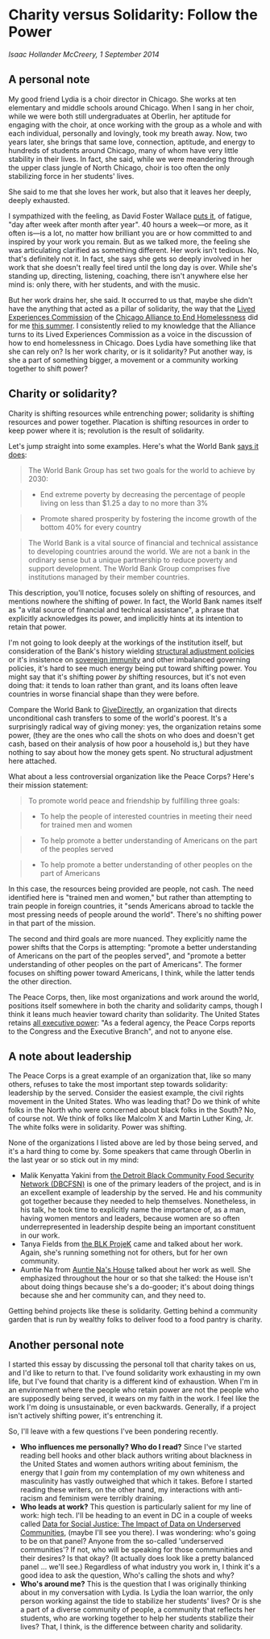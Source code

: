 Charity versus Solidarity: Follow the Power
===

*Isaac Hollander McCreery, 1 September 2014*

A personal note
---

My good friend Lydia is a choir director in Chicago.  She works at ten elementary and middle schools around Chicago.
When I sang in her choir, while we were both still undergraduates at Oberlin, her aptitude for engaging with the choir,
at once working with the group as a whole and with each individual, personally and lovingly, took my breath away.  Now,
two years later, she brings that same love, connection, aptitude, and energy to hundreds of students around Chicago,
many of whom have very little stability in their lives.  In fact, she said, while we were meandering through the upper
class jungle of North Chicago, choir is too often the only stabilizing force in her students' lives.

She said to me that she loves her work, but also that it leaves her deeply, deeply exhausted.

I sympathized with the feeling, as David Foster Wallace
[puts it](https://www.youtube.com/watch?v=DKYJVV7HuZw),
of fatigue, "day after week after month after year".  40 hours a week—or more, as it often is—is a lot, no matter how
brilliant you are or how committed to and inspired by your work you remain.  But as we talked more, the feeling she was
articulating clarified as something different.  Her work isn't tedious.  No, that's definitely not it.  In fact, she
says she gets so deeply involved in her work that she doesn't really feel tired until the long day is over.  While she's
standing up, directing, listening, coaching, there isn't anywhere else her mind is: only there, with her students, and
with the music.

But her work drains her, she said.  It occurred to us that, maybe she didn't have the anything that acted as a pillar of
solidarity, the way that the
[Lived Experiences Commission](http://www.allchicago.org/sites/default/files/LEC%20Presentation%20FINAL.pdf)
of the
[Chicago Alliance to End Homelessness](http://www.allchicago.org/division/chicago-alliance)
did for me
[this summer](http://dssg.io/2014/08/20/paths-homelessness.html).
I consistently relied to my knowledge that the Alliance turns to its Lived Experiences Commission as a voice in the
discussion of how to end homelessness in Chicago.  Does Lydia have something like that she can rely on?  Is her work
charity, or is it solidarity?  Put another way, is she a part of something bigger, a movement or a community working
together to shift power?

Charity or solidarity?
---

Charity is shifting resources while entrenching power; solidarity is shifting resources and power together.  Placation
is shifting resources in order to keep power where it is; revolution is the result of solidarity.

Let's jump straight into some examples.  Here's what the World Bank
[says it does](http://www.worldbank.org/en/about/what-we-do):

> The World Bank Group has set two goals for the world to achieve by 2030:

> - End extreme poverty by decreasing the percentage of people living on less than $1.25 a day to no more than 3%

> - Promote shared prosperity by fostering the income growth of the bottom 40% for every country

> The World Bank is a vital source of financial and technical assistance to developing countries around the world. We are
not a bank in the ordinary sense but a unique partnership to reduce poverty and support development. The World Bank
Group comprises five institutions managed by their member countries.

This description, you'll notice, focuses solely on shifting of resources, and mentions nowhere the shifting of power.
In fact, the World Bank names itself as "a vital source of financial and technical assistance", a phrase that explicitly
acknowledges its power, and implicitly hints at its intention to retain that power.

I'm not going to look deeply at the workings of the institution itself, but consideration of the Bank's history wielding
[structural adjustment policies](http://en.wikipedia.org/wiki/Structural_adjustment)
or it's insistence on
[sovereign immunity](http://www.unnayan.org/Other/IFI_Watch_Bangladesh_Vol_1%20No_1.pdf)
and other imbalanced governing policies, it's hard to see much energy being put toward shifting power.  You might say
that it's shifting power *by* shifting resources, but it's not even doing that: it tends to loan rather than grant, and
its loans often leave countries in worse financial shape than they were before.

Compare the World Bank to
[GiveDirectly](http://www.givedirectly.org),
an organization that directs unconditional cash transfers to some of the world's poorest.  It's a surprisingly radical
way of giving money: yes, the organization retains some power, (they are the ones who call the shots on who does and
doesn't get cash, based on their analysis of how poor a household is,) but they have nothing to say about how the money
gets spent.  No structural adjustment here attached.

What about a less controversial organization like the Peace Corps?  Here's their mission statement:

> To promote world peace and friendship by fulfilling three goals:

> - To help the people of interested countries in meeting their need for trained men and women

> - To help promote a better understanding of Americans on the part of the peoples served

> - To help promote a better understanding of other peoples on the part of Americans

In this case, the resources being provided are people, not cash.  The need identified here is "trained men and women,"
but rather than attempting to train people in foreign countries, it "sends Americans abroad to tackle the most pressing
needs of people around the world".  There's no shifting power in that part of the mission.

The second and third goals are more nuanced.  They explicitly name the power shifts that the Corps is attempting:
"promote a better understanding of Americans on the part of the peoples served", and "promote a better understanding of
other peoples on the part of Americans".  The former focuses on shifting power toward Americans, I think, while the
latter tends the other direction.

The Peace Corps, then, like most organizations and work around the world, positions itself somewhere in both the charity
and solidarity camps, though I think it leans much heavier toward charity than solidarity.  The United States retains
[all executive power](http://www.peacecorps.gov/about/leadership/):
"As a federal agency, the Peace Corps reports to the Congress and the Executive Branch", and not to anyone else.

A note about leadership
---

The Peace Corps is a great example of an organization that, like so many others, refuses to take the most important step
towards solidarity: leadership by the served.  Consider the easiest example, the civil rights movement in the United
States.  Who was leading that?  Do we think of white folks in the North who were concerned about black folks in the
South?  No, of course not.  We think of folks like Malcolm X and Martin Luther King, Jr.  The white folks were in
solidarity.  Power was shifting.

None of the organizations I listed above are led by those being served, and it's a hard thing to come by.  Some speakers
that came through Oberlin in the last year or so stick out in my mind:

- Malik Kenyatta Yakini from
  [the Detroit Black Community Food Security Network (DBCFSN)](http://detroitblackfoodsecurity.org)
  is one of the primary leaders of the project, and is in an excellent example of leadership by the served.  He and his
  community got together because they needed to help themselves.  Nonetheless, in his talk, he took time to explicitly
  name the importance of, as a man, having women mentors and leaders, because women are so often underrepresented in
  leadership despite being an important constituent in our work.
- Tanya Fields from
  [the BLK ProjeK](http://theblkprojek.wordpress.com)
  came and talked about her work.  Again, she's running something not for others, but for her own community.
- Auntie Na from
  [Auntie Na's House](https://www.indiegogo.com/projects/auntie-na-s-community-outreach-program--2)
  talked about her work as well.  She emphasized throughout the hour or so that she talked: the House isn't about doing
  things because she's a do-gooder; it's about doing things because she and her community can, and they need to.

Getting behind projects like these is solidarity.  Getting behind a community garden that is run by wealthy folks to
deliver food to a food pantry is charity.

Another personal note
---

I started this essay by discussing the personal toll that charity takes on us, and I'd like to return to that.  I've
found solidarity work exhausting in my own life, but I've found that charity is a different kind of exhaustion.  When
I'm in an environment where the people who retain power are not the people who are supposedly being served, it wears on
my faith in the work.  I feel like the work I'm doing is unsustainable, or even backwards.  Generally, if a project
isn't actively shifting power, it's entrenching it.

So, I'll leave with a few questions I've been pondering recently.

- **Who influences me personally?  Who do I read?**  Since I've started reading bell hooks and other black authors
  writing about blackness in the United States and women authors writing about feminism, the energy that I *gain* from
  my contemplation of my own whiteness and masculinity has vastly outweighed that which it takes.  Before I started
  reading these writers, on the other hand, my interactions with anti-racism and feminism were terribly draining.
- **Who leads at work?**  This question is particularly salient for my line of work: high tech.  I'll be heading to an
  event in DC in a couple of weeks called
  [Data for Social Justice: The Impact of Data on Underserved
  Communities](http://www.datainnovation.org/2014/09/data-for-social-justice-the-impact-of-data-on-underserved-communities/),
  (maybe I'll see you there).  I was wondering: who's going to be on that panel?  Anyone from the so-called 'underserved
  communities'?  If not, who will be speaking for those communities and their desires?  Is that okay?  (It actually does
  look like a pretty balanced panel ... we'll see.)  Regardless of what industry you work in, I think it's a good idea
  to ask the question, Who's calling the shots and why?
- **Who's around me?**  This is the question that I was originally thinking about in my conversation with Lydia.  Is
  Lydia the loan warrior, the only person working against the tide to stabilize her students' lives?  Or is she a part of a
  diverse community of people, a community that reflects her students, who are working together to help her students stabilize
  their lives?  That, I think, is the difference between charity and solidarity.
